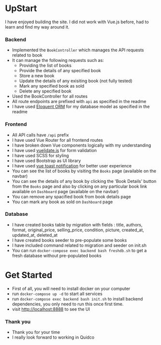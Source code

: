 # UpStart

I have enjoyed building the site. I did not work with Vue.js before, had to learn and find my way around it.  
 
### Backend 

- Implemented the `BookController` which manages the API requests related to book 
- It can manage the following requests such as: 
    - Providing the list of books 
    - Provide the details of any specified book
    - Store a new book
    - Update the details of any exisiting book (not fully tested)
    - Mark any specified book as sold
    - Delete any specified book
- Used the BookController for all routes
- All route endpoints are prefixed with `api` as specified in the readme 
- I have used [Eloquent ORM](https://lumen.laravel.com/docs/6.x/database) for my database model as specified in the readme 

### Frontend

- All API calls have `/api` prefix
- I have used Vue Router for all frontend routes
- I have broken down Vue components logically with my understanding 
- I have used [vuelidate.js](https://vuelidate.js.org/) for form validation 
- I have used SCSS for styling
- I have used Bootstrap as UI library
- I have used [vue toast notification](https://github.com/ankurk91/vue-toast-notification) for better user experience
- You can see the list of books by visiting the `Books` page (available on the navbar)
- You can see the details of any book by clicking the 'Book Details' button from the `Books` page and also by clicking on any particular book link available on `Dashboard` page (available on the navbar)
- You can remove any spacified book from book details page 
- You can mark any book as sold on `Dashboard` page


### Database

- I have created books table by migration with fields : title, authors, format, original_price, selling_price, condition, picture, created_at, updated_at, deleted_at 
- I have created books seeder to pre-populate some books 
- I have included command related to migration and seeder on init.sh 
- You can run `docker-compose exec backend bash freshdb.sh` to get a fresh database without pre-populated books 

# Get Started

* First of all, you will need to install docker on your computer
* run `docker-compose up -d` to start all services
* run `docker-compose exec backend bash init.sh` to install backend dependencies, you only need to run this once first time.
* visit [http://localhost:8888](http://localhost:8888) to see the UI


### Thank you  

- Thank you for your time 
- I really look forward to working in Quidco 



